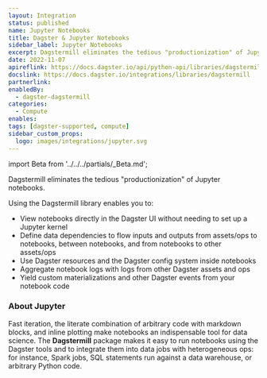 ```yaml
---
layout: Integration
status: published
name: Jupyter Notebooks
title: Dagster & Jupyter Notebooks
sidebar_label: Jupyter Notebooks
excerpt: Dagstermill eliminates the tedious "productionization" of Jupyter notebooks.
date: 2022-11-07
apireflink: https://docs.dagster.io/api/python-api/libraries/dagstermill
docslink: https://docs.dagster.io/integrations/libraries/dagstermill
partnerlink:
enabledBy:
  - dagster-dagstermill
categories:
  - Compute
enables:
tags: [dagster-supported, compute]
sidebar_custom_props: 
  logo: images/integrations/jupyter.svg
---
```


import Beta from '../../../partials/\_Beta.md';

<Beta />

Dagstermill eliminates the tedious "productionization" of Jupyter notebooks.

Using the Dagstermill library enables you to:

- View notebooks directly in the Dagster UI without needing to set up a Jupyter kernel
- Define data dependencies to flow inputs and outputs from assets/ops to notebooks, between notebooks, and from notebooks to other assets/ops
- Use Dagster resources and the Dagster config system inside notebooks
- Aggregate notebook logs with logs from other Dagster assets and ops
- Yield custom materializations and other Dagster events from your notebook code

### About Jupyter

Fast iteration, the literate combination of arbitrary code with markdown blocks, and inline plotting make notebooks an indispensable tool for data science. The **Dagstermill** package makes it easy to run notebooks using the Dagster tools and to integrate them into data jobs with heterogeneous ops: for instance, Spark jobs, SQL statements run against a data warehouse, or arbitrary Python code.
